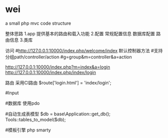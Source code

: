 # wei
a small php mvc code structure

整体思路
1.app  提供基本的路由和载入功能
2.配置  常规配置信息 数据库配置 路由信息
3.类库

访问
#http://127.0.0.1:10000/index.php/welcome/index 默认控制器方法
#支持分组path/controller/action
#g=group&m=controller&a=action

http://127.0.0.1:10000/index.php?m=index&a=login
http://127.0.0.1:10000/index.php/index/login

路由 采用CI路由
$route['login.html'] = 'index/login';

#Input


#数据库 使用pdo

#自动生成表模型
$db = base\Application::get_db();
Tools::tables_to_model($db);

#模板引擎 php smarty


